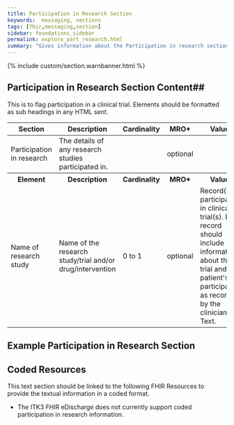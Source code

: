 ```yaml
---
title: Participation in Research Section
keywords:  messaging, sections
tags: [fhir,messaging,section]
sidebar: foundations_sidebar
permalink: explore_part_research.html
summary: "Gives information about the Participation in research section"
---
```


{% include custom/section.warnbanner.html %}

## Participation in Research Section Content##
This is to flag participation in a clinical trial. Elements should be formatted as sub headings in any HTML sent.

<table style="width:100%;max-width: 100%;">
	<thead>
		<tr>
			<th width="18%">Section</th>
			<th width="30%">Description</th>
			<th width="11%">Cardinality</th>
			<th width="11%">MRO*</th>
			<th width="30%">Values</th>
		</tr>
	</thead>
	<tbody>
		<tr>
			<td>Participation in research</td>
			<td>The details of any research studies participated in.</td>
			<td>&nbsp;</td>
			<td>optional</td>
			<td>&nbsp;</td>
		</tr>
		<tr>
			<th>Element</th>
			<th>Description</th>
			<th>Cardinality</th>
			<th>MRO*</th>
			<th>Values</th>
		</tr>
		<tr>
			<td>Name of research study</td>
			<td>Name of the research study/trial and/or drug/intervention</td>
			<td>0 to 1</td>
			<td>optional</td>
			<td>Record(s) of participation in clinical trial(s). Each record should include information about the trial and the patient's participation, as recorded by the clinician. Text.</td>
		</tr>
	</tbody>
</table>

##  Example Participation in Research Section ##

<script src="https://gist.github.com/IOPS-DEV/9cd8f422a7c1e323ed42ac424a5830db.js"></script>

## Coded Resources ##

This text section should be linked to the following FHIR Resources to provide the textual information in a coded format.

- The ITK3 FHIR eDischarge does not currently support coded participation in research information.






